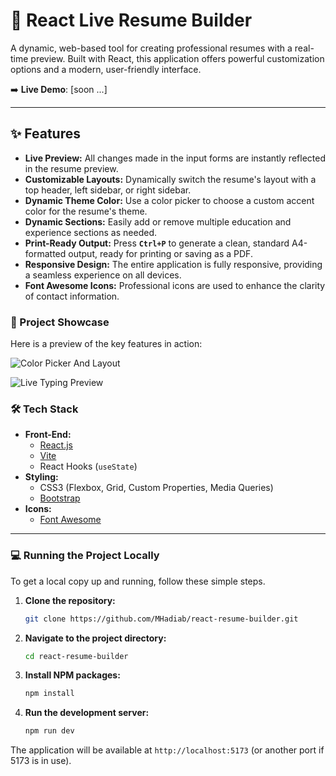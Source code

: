 # 📄 React Live Resume Builder

A dynamic, web-based tool for creating professional resumes with a real-time preview. Built with React, this application offers powerful customization options and a modern, user-friendly interface.

➡️ **Live Demo**: [soon ...]

---

## ✨ Features

* **Live Preview:** All changes made in the input forms are instantly reflected in the resume preview.
* **Customizable Layouts:** Dynamically switch the resume's layout with a top header, left sidebar, or right sidebar.
* **Dynamic Theme Color:** Use a color picker to choose a custom accent color for the resume's theme.
* **Dynamic Sections:** Easily add or remove multiple education and experience sections as needed.
* **Print-Ready Output:** Press **`Ctrl+P`** to generate a clean, standard A4-formatted output, ready for printing or saving as a PDF.
* **Responsive Design:** The entire application is fully responsive, providing a seamless experience on all devices.
* **Font Awesome Icons:** Professional icons are used to enhance the clarity of contact information.

### 🚀 Project Showcase

Here is a preview of the key features in action:

![Color Picker And Layout](https://github.com/user-attachments/assets/aabecb6e-50d1-4d7e-b979-14183df41f62) 

![Live Typing Preview](https://github.com/user-attachments/assets/aa0b6b52-7e1e-450e-9b3f-540cda0cf95f)


### 🛠️ Tech Stack

* **Front-End:**
    * [React.js](https://reactjs.org/)
    * [Vite](https://vitejs.dev/)
    * React Hooks (`useState`)
* **Styling:**
    * CSS3 (Flexbox, Grid, Custom Properties, Media Queries)
    * [Bootstrap](https://getbootstrap.com/)
* **Icons:**
    * [Font Awesome](https://fontawesome.com/)

---

### 💻 Running the Project Locally

To get a local copy up and running, follow these simple steps.

1.  **Clone the repository:**
    ```sh
    git clone https://github.com/MHadiab/react-resume-builder.git
    ```
2.  **Navigate to the project directory:**
    ```sh
    cd react-resume-builder
    ```
3.  **Install NPM packages:**
    ```sh
    npm install
    ```
4.  **Run the development server:**
    ```sh
    npm run dev
    ```

The application will be available at `http://localhost:5173` (or another port if 5173 is in use).
